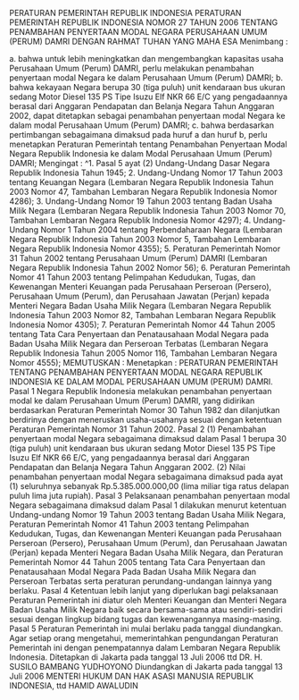  PERATURAN PEMERINTAH REPUBLIK INDONESIA PERATURAN PEMERINTAH REPUBLIK INDONESIA NOMOR 27 TAHUN 2006 TENTANG PENAMBAHAN PENYERTAAN MODAL NEGARA PERUSAHAAN UMUM (PERUM) DAMRI
DENGAN RAHMAT TUHAN YANG MAHA ESA
Menimbang :

a. bahwa untuk lebih meningkatkan dan mengembangkan kapasitas usaha Perusahaan Umum (Perum) DAMRI, perlu melakukan penambahan penyertaan modal Negara ke dalam Perusahaan Umum (Perum) DAMRI;
b. bahwa kekayaan Negara berupa 30 (tiga puluh) unit kendaraan bus ukuran sedang Motor Diesel 135 PS Tipe Isuzu Elf NKR 66 E/C yang pengadaannya berasal dari Anggaran Pendapatan dan Belanja Negara Tahun Anggaran 2002, dapat ditetapkan sebagai penambahan penyertaan modal Negara ke dalam modal Perusahaan Umum (Perum) DAMRI;
c. bahwa berdasarkan pertimbangan sebagaimana dimaksud pada huruf a dan huruf b, perlu menetapkan Peraturan Pemerintah tentang Penambahan Penyertaan Modal Negara Republik Indonesia ke dalam Modal Perusahaan Umum (Perum) DAMRI;
Mengingat :
 ^1. Pasal 5 ayat (2) Undang-Undang Dasar Negara Republik Indonesia Tahun 1945;
2. Undang-Undang Nomor 17 Tahun 2003 tentang Keuangan Negara (Lembaran Negara Republik Indonesia Tahun 2003 Nomor 47, Tambahan Lembaran Negara Republik Indonesia Nomor 4286);
3. Undang-Undang Nomor 19 Tahun 2003 tentang Badan Usaha Milik Negara (Lembaran Negara Republik Indonesia Tahun 2003 Nomor 70, Tambahan Lembaran Negara Republik Indonesia Nomor 4297);
4. Undang-Undang Nomor 1 Tahun 2004 tentang Perbendaharaan Negara (Lembaran Negara Republik Indonesia Tahun 2003 Nomor 5, Tambahan Lembaran Negara Republik Indonesia Nomor 4355);
5. Peraturan Pemerintah Nomor 31 Tahun 2002 tentang Perusahaan Umum (Perum) DAMRI (Lembaran Negara Republik Indonesia Tahun 2002 Nomor 56);
6. Peraturan Pemerintah Nomor 41 Tahun 2003 tentang Pelimpahan Kedudukan, Tugas, dan Kewenangan Menteri Keuangan pada Perusahaan Perseroan (Persero), Perusahaan Umum (Perum), dan Perusahaan Jawatan (Perjan) kepada Menteri Negara Badan Usaha Milik Negara (Lembaran Negara Republik Indonesia Tahun 2003 Nomor 82, Tambahan Lembaran Negara Republik Indonesia Nomor 4305);
7. Peraturan Pemerintah Nomor 44 Tahun 2005 tentang Tata Cara Penyertaan dan Penatausahaan Modal Negara pada Badan Usaha Milik Negara dan Perseroan Terbatas (Lembaran Negara Republik Indonesia Tahun 2005 Nomor 116, Tambahan Lembaran Negara Nomor 4555);
MEMUTUSKAN :
 Menetapkan : PERATURAN PEMERINTAH TENTANG PENAMBAHAN PENYERTAAN MODAL NEGARA REPUBLIK INDONESIA KE DALAM MODAL PERUSAHAAN UMUM (PERUM) DAMRI.
Pasal 1
Negara Republik Indonesia melakukan penambahan penyertaan modal ke dalam Perusahaan Umum (Perum) DAMRI, yang didirikan berdasarkan Peraturan Pemerintah Nomor 30 Tahun 1982 dan dilanjutkan berdirinya dengan meneruskan usaha-usahanya sesuai dengan ketentuan Peraturan Pemerintah Nomor 31 Tahun 2002.
Pasal 2
(1) Penambahan penyertaan modal Negara sebagaimana dimaksud dalam Pasal 1 berupa 30 (tiga puluh) unit kendaraan bus ukuran sedang Motor Diesel 135 PS Tipe Isuzu Elf NKR 66 E/C, yang pengadaannya berasal dari Anggaran Pendapatan dan Belanja Negara Tahun Anggaran 2002.
(2) Nilai penambahan penyertaan modal Negara sebagaimana dimaksud pada ayat (1) seluruhnya sebanyak Rp.5.385.000.000,00 (lima miliar tiga ratus delapan puluh lima juta rupiah).
Pasal 3
Pelaksanaan penambahan penyertaan modal Negara sebagaimana dimaksud dalam Pasal 1 dilakukan menurut ketentuan Undang-undang Nomor 19 Tahun 2003 tentang Badan Usaha Milik Negara, Peraturan Pemerintah Nomor 41 Tahun 2003 tentang Pelimpahan Kedudukan, Tugas, dan Kewenangan Menteri Keuangan pada Perusahaan Perseroan (Persero), Perusahaan Umum (Perum), dan Perusahaan Jawatan (Perjan) kepada Menteri Negara Badan Usaha Milik Negara, dan Peraturan Pemerintah Nomor 44 Tahun 2005 tentang Tata Cara Penyertaan dan Penatausahaan Modal Negara Pada Badan Usaha Milik Negara dan Perseroan Terbatas serta peraturan perundang-undangan lainnya yang berlaku.
Pasal 4
Ketentuan lebih lanjut yang diperlukan bagi pelaksanaan Peraturan Pemerintah ini diatur oleh Menteri Keuangan dan Menteri Negara Badan Usaha Milik Negara baik secara bersama-sama atau sendiri-sendiri sesuai dengan lingkup bidang tugas dan kewenangannya masing-masing.
Pasal 5
Peraturan Pemerintah ini mulai berlaku pada tanggal diundangkan. Agar setiap orang mengetahui, memerintahkan pengundangan Peraturan Pemerintah ini dengan penempatannya dalam Lembaran Negara Republik Indonesia. Ditetapkan di Jakarta pada tanggal 13 Juli 2006 ttd DR. H. SUSILO BAMBANG YUDHOYONO Diundangkan di Jakarta pada tanggal 13 Juli 2006 MENTERI HUKUM DAN HAK ASASI MANUSIA REPUBLIK INDONESIA, ttd HAMID AWALUDIN